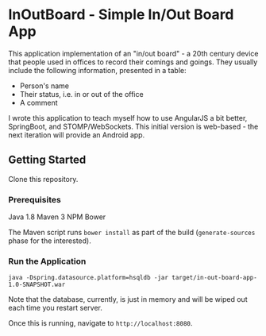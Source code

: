 # InOutBoard - Simple In/Out Board App

This application implementation of an "in/out board" - a 20th century device that people used in offices to record
their comings and goings. They usually include the following information, presented in a table:
* Person's name
* Their status, i.e. in or out of the office
* A comment

I wrote this application to teach myself how to use AngularJS a bit better, SpringBoot, and STOMP/WebSockets.
This initial version is web-based - the next iteration will provide an Android app.

## Getting Started

Clone this repository.

### Prerequisites

Java 1.8
Maven 3
NPM
Bower

The Maven script runs `bower install` as part of the build (`generate-sources` phase for the interested).

### Run the Application

`java -Dspring.datasource.platform=hsqldb -jar target/in-out-board-app-1.0-SNAPSHOT.war`

Note that the database, currently, is just in memory and will be wiped out each time you restart server.

Once this is running, navigate to `http://localhost:8080`.